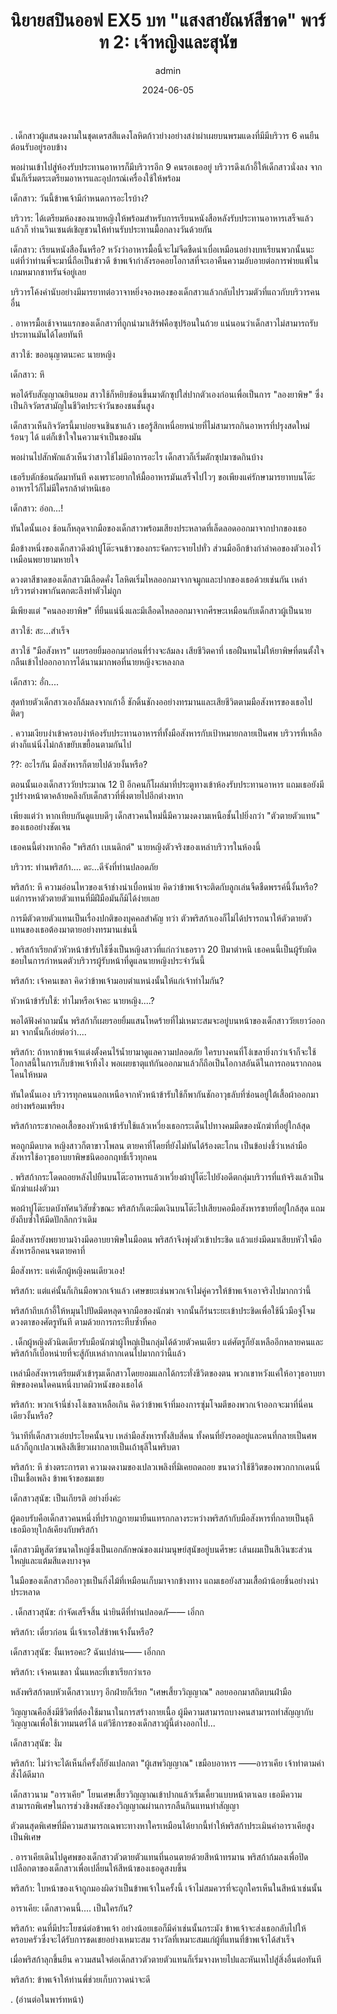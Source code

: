 ﻿---
title: 'นิยายสปินออฟ EX5 บท "แสงสายัณห์สีชาด" พาร์ท 2: เจ้าหญิงและสุนัข'
description: 'นิยายสปินออฟ EX5 บท "แสงสายัณห์สีชาด" พาร์ท 2: เจ้าหญิงและสุนัข'
date: 2024-06-05
image: "@assets/blog/EX5-5.webp"
imageAlt: re zero EX5 แปลไทย
categories: [ex5]
author: admin
tags: [rezeroex5]
hideToc: true
---
.
เด็กสาวผู้แสนงดงามในชุดเดรสสีแดงโลหิตก้าวย่างอย่างสง่าผ่าเผยบนพรมแดงที่มีมีบริวาร 6 คนยืนต้อนรับอยู่รอบข้าง

พอผ่านเข้าไปสู่ห้องรับประทานอาหารก็มีบริวารอีก 9 คนรอเธออยู่ บริวารดึงเก้าอี้ให้เด็กสาวนั่งลง จากนั้นก็เริ่มตระเตรียมอาหารและอุปกรณ์เครื่องใช้ให้พร้อม

เด็กสาว: วันนี้ข้าพเจ้ามีกำหนดการอะไรบ้าง?

บริวาร: ได้เตรียมห้องของนายหญิงให้พร้อมสำหรับการเรียนหนังสือหลังรับประทานอาหารเสร็จแล้ว แล้วก็ ท่านวินเซนต์เชิญชวนให้ท่านรับประทานมื้อกลางวันด้วยกัน

เด็กสาว: เรียนหนังสืองั้นหรือ? หวังว่าอาหารมื้อนี้จะไม่จืดชืดน่าเบื่อเหมือนอย่างบทเรียนพวกนั้นนะ แต่ที่ว่าท่านพี่จะมานี่ถือเป็นข่าวดี ข้าพเจ้ากำลังรอคอยโอกาสที่จะเอาคืนความอับอายต่อการพ่ายแพ้ในเกมหมากชาทรันจ์อยู่เลย

บริวารโค้งคำนับอย่างมีมารยาทต่อวาจาหยิ่งจองหองของเด็กสาวแล้วกลับไปรวมตัวที่แถวกับบริวารคนอื่น

.
อาหารมื้อเช้าจานแรกของเด็กสาวที่ถูกนำมาเสิร์ฟคือซุปร้อนในถ้วย แน่นอนว่าเด็กสาวไม่สามารถรับประทานมันได้โดยทันที

สาวใช้: ขออนุญาตนะคะ นายหญิง

เด็กสาว: หึ

พอได้รับสัญญาณยินยอม สาวใช้ก็หยิบช้อนขึ้นมาตักซุปใส่ปากตัวเองก่อนเพื่อเป็นการ "ลองยาพิษ" ซึ่งเป็นกิจวัตรสามัญในชีวิตประจำวันของชนชั้นสูง

เด็กสาวเห็นกิจวัตรนี้มาบ่อยจนชินชาแล้ว เธอรู้สึกเหนื่อยหน่ายที่ไม่สามารถกินอาหารที่ปรุงสดใหม่ร้อนๆ ได้ แต่ก็เข้าใจในความจำเป็นของมัน

พอผ่านไปสักพักแล้วเห็นว่าสาวใช้ไม่มีอาการอะไร เด็กสาวก็เริ่มตักซุปมาซดกินบ้าง

เธอรีบตักช้อนถัดมาทันที คงเพราะอยากให้มื้ออาหารมันเสร็จไปไวๆ ขอเพียงแค่รักษามารยาทบนโต๊ะอาหารไว้ก็ไม่มีใครกล้าตำหนิเธอ

เด็กสาว: อ่อก...!

ทันใดนั้นเอง ช้อนก็หลุดจากมือของเด็กสาวพร้อมเสียงประหลาดที่เล็ดลอดออกมาจากปากของเธอ

มือข้างหนึ่งของเด็กสาวดึงผ้าปูโต๊ะจนข้าวของกระจัดกระจายไปทั่ว ส่วนมืออีกข้างกำลำคอของตัวเองไว้เหมือนพยายามหายใจ

ดวงตาสีชาดของเด็กสาวมีเลือดคั่ง โลหิตเริ่มไหลออกมาจากจมูกและปากของเธอด้วยเช่นกัน เหล่าบริวารต่างพากันตกตะลึงทำตัวไม่ถูก

มีเพียงแต่ "คนลองยาพิษ" ที่ยืนแน่นิ่งและมีเลือดไหลออกมาจากศีรษะเหมือนกับเด็กสาวผู้เป็นนาย

สาวใช้: สะ...สำเร็จ

สาวใช้ "มือสังหาร" เผยรอยยิ้มออกมาก่อนที่ร่างจะล้มลง เสียชีวิตคาที่ เธอฝืนทนไม่ให้ยาพิษที่ตนตั้งใจกลืนเข้าไปออกอาการได้นานมากพอที่นายหญิงจะหลงกล

เด็กสาว: อั่ก....

สุดท้ายตัวเด็กสาวเองก็ล้มลงจากเก้าอี้ ชักดิ้นชักงออย่างทรมานและเสียชีวิตตามมือสังหารของเธอไปติดๆ

.
ความเงียบงำเข้าครอบงำห้องรับประทานอาหารที่ทั้งมือสังหารกับเป้าหมายกลายเป็นศพ บริวารที่เหลือต่างก็แน่นิ่งไม่กล้าขยับเขยื้อนตามกันไป

??: อะไรกัน มือสังหารก็ตายไปด้วยงั้นหรือ?

ตอนนั้นเองเด็กสาววัยประมาณ 12 ปี อีกคนก็โผล่มาที่ประตูทางเข้าห้องรับประทานอาหาร แถมเธอยังมีรูปร่างหน้าตาคล้ายคลึงกับเด็กสาวที่พึ่งตายไปอีกต่างหาก

เพียงแต่ว่า หากเทียบกันดูแบบดีๆ เด็กสาวคนใหม่นี้มีความงดงามเหนือชั้นไปยิ่งกว่า "ตัวตายตัวแทน" ของเธออย่างชัดเจน

เธอคนนี้ต่างหากคือ "พริสก้า เบเนดิกต์" นายหญิงตัวจริงของเหล่าบริวารในห้องนี้

บริวาร: ท่านพริสก้า.... ดะ...ดีจังที่ท่านปลอดภัย

พริสก้า: หึ ความอ่อนไหวของเจ้าช่างน่าเบื่อหน่าย คิดว่าข้าพเจ้าจะติดกับลูกเล่นจืดชืดพรรค์นี้งั้นหรือ? แต่การหาตัวตายตัวแทนที่มีฝีมือมันก็มิได้ง่ายเลย

การมีตัวตายตัวแทนเป็นเรื่องปกติของบุคคลสำคัญ ทว่า ตัวพริสก้าเองก็ไม่ได้ปรารถนาให้ตัวตายตัวแทนของเธอต้องมาตายอย่างทรมานเช่นนี้

.
พริสก้าเรียกตัวหัวหน้าข้ารับใช้ซึ่งเป็นหญิงสาวที่แก่กว่าเธอราว 20 ปีมาตำหนิ เธอคนนี้เป็นผู้รับผิดชอบในการกำหนดตัวบริวารผู้รับหน้าที่ดูแลนายหญิงประจำวันนี้

พริสก้า: เจ้าคนเขลา คิดว่าข้าพเจ้ามอบตำแหน่งนั้นให้แก่เจ้าทำไมกัน?

หัวหน้าข้ารับใช้: ทำไมหรือเจ้าคะ นายหญิง....?

พอได้ฟังคำถามนั้น พริสก้าก็เผยรอยยิ้มแสนโหดร้ายที่ไม่เหมาะสมจะอยู่บนหน้าของเด็กสาววัยเยาว์ออกมา จากนั้นก็เอ่ยต่อว่า....

พริสก้า: ถ้าหากข้าพเจ้าแต่งตั้งคนไร้น้ำยามาดูแลความปลอดภัย ใครบางคนที่โง่เขลายิ่งกว่าเจ้าก็จะใช้โอกาสนี้ในการเก็บข้าพเจ้าทิ้งไง พอเผยธาตุแท้กันออกมาแล้วก็ถือเป็นโอกาสอันดีในการถอนรากถอนโคนให้หมด

ทันใดนั้นเอง บริวารทุกคนนอกเหนือจากหัวหน้าข้ารับใช้ก็พากันชักอาวุธลับที่ซ่อนอยู่ใต้เสื้อผ้าออกมาอย่างพร้อมเพรียง

พริสก้ากระชากคอเสื้อของหัวหน้าข้ารับใช้แล้วเหวี่ยงเธอกระเด็นไปทางคมมีดของนักฆ่าที่อยู่ใกล้สุด

พอถูกมีดบาด หญิงสาวก็ตาขาวโพลน ตายคาที่โดยที่ยังไม่ทันได้ร้องตะโกน เป็นข้อบ่งชี้ว่าเหล่ามือสังหารใช้อาวุธอาบยาพิษชนิดออกฤทธิ์เร็วทุกคน

.
พริสก้ากระโดดถอยหลังไปยืนบนโต๊ะอาหารแล้วเหวี่ยงผ้าปูโต๊ะไปยังอดีตกลุ่มบริวารที่แท้จริงแล้วเป็นนักฆ่าแฝงตัวมา

พอผ้าปูโต๊ะบดบังทัศนวิสัยชั่วขณะ พริสก้าก็เตะมีดเงินบนโต๊ะไปเสียบคอมือสังหารชายที่อยู่ใกล้สุด แถมยังถีบซ้ำให้มีดปักลึกกว่าเดิม

มือสังหารยังพยายามง้างมีดอาบยาพิษในมือตน พริสก้าจึงพุ่งตัวเข้าประชิด แล้วแย่งมีดมาเสียบหัวใจมือสังหารอีกคนจนตายคาที่

มือสังหาร: แค่เด็กผู้หญิงคนเดียวเอง!

พริสก้า: แต่แค่นั้นก็เกินมือพวกเจ้าแล้ว เศษขยะเช่นพวกเจ้าไม่คู่ควรให้ข้าพเจ้าเอาจริงไปมากกว่านี้

พริสก้าถีบเก้าอี้ให้หมุนไปปัดมีดหลุดจากมือของนักฆ่า จากนั้นก็ร่นระยะเข้าประชิดเพื่อใช้นิ้วมือจู่โจมดวงตาของศัตรูทันที ตามด้วยการกระทืบซ้ำที่คอ

.
เด็กผู้หญิงตัวนิดเดียวรับมือนักฆ่าผู้ใหญ่เป็นกลุ่มได้ด้วยตัวคนเดียว แต่ศัตรูก็ยังเหลืออีกหลายคนและพริสก้าก็เบื่อหน่ายที่จะสู้กับเหล่ากากเดนไปมากกว่านี้แล้ว

เหล่ามือสังหารเตรียมตัวเข้ารุมเด็กสาวโดยยอมแลกได้กระทั่งชีวิตของตน พวกเขาหวังแค่ให้อาวุธอาบยาพิษของคนใดคนหนึ่งบาดผิวหนังของเธอได้

พริสก้า: พวกเจ้านี่ช่างโง่เขลาเหลือเกิน คิดว่าข้าพเจ้าที่มองการซุ่มโจมตีของพวกเจ้าออกจะมาที่นี่คนเดียวงั้นหรือ?

วินาทีที่เด็กสาวเอ่ยประโยคนั้นจบ เหล่ามือสังหารทั้งสิบสี่คน ทั้งคนที่ยังรอดอยู่และคนที่กลายเป็นศพแล้วก็ถูกเปลวเพลิงสีเขียวเผากลายเป็นเถ้าธุลีในพริบตา

พริสก้า: หึ ช่างตระการตา ความงดงามของเปลวเพลิงที่มิเคยถดถอย ขนาดว่าใช้ชีวิตของพวกกากเดนนี่เป็นเชื้อเพลิง ข้าพเจ้าขอชมเชย

เด็กสาวสุนัข: เป็นเกียรติ อย่างยิ่งค่ะ

ผู้ตอบรับคือเด็กสาวคนหนึ่งที่ปรากฏกายมายืนแทรกกลางระหว่างพริสก้ากับมือสังหารที่กลายเป็นธุลี เธอมีอายุใกล้เคียงกับพริสก้า

เด็กสาวมีหูสัตว์ขนาดใหญ่ซึ่งเป็นเอกลักษณ์ของเผ่ามนุษย์สุนัขอยู่บนศีรษะ เส้นผมเป็นสีเงินซะส่วนใหญ่และแต้มสีแดงบางจุด

ในมือของเด็กสาวถืออาวุธเป็นกิ่งไม้ที่เหมือนเก็บมาจากข้างทาง แถมเธอยังสวมเสื้อผ้าน้อยชิ้นอย่างน่าประหลาด

.
เด็กสาวสุนัข: กำจัดเสร็จสิ้น น่ายินดีที่ท่านปลอดภั―― เอิ่กก

พริสก้า: เดี๋ยวก่อน นี่เจ้าเรอใส่ข้าพเจ้างั้นหรือ?

เด็กสาวสุนัข: งั้นเหรอคะ? ฉันเปล่าน―― เอิ่กกก

พริสก้า: เจ้าคนเขลา นั่นแหละที่เขาเรียกว่าเรอ

หลังพริสก้าตบหัวเด็กสาวเบาๆ อีกฝ่ายก็เรียก "เศษเสี้ยววิญญาณ" ลอยออกมาสถิตบนฝ่ามือ

วิญญาณคือสิ่งมีชีวิตที่ต้องใช้มานาในการสร้างกายเนื้อ ผู้มีความสามารถบางคนสามารถทำสัญญากับวิญญาณเพื่อใช้เวทมนตร์ได้ แต่วิธีการของเด็กสาวผู้นี้ต่างออกไป...

เด็กสาวสุนัข: งั่ม

พริสก้า: ไม่ว่าจะได้เห็นกี่ครั้งก็ยังแปลกตา "ผู้เสพวิญญาณ" เขมือบอาหาร ――อาราเคีย เจ้าทำตามคำสั่งได้ดีมาก

เด็กสาวนาม "อาราเคีย" โยนเศษเสี้ยววิญญาณเข้าปากแล้วเริ่มเคี้ยวแบบหน้าตาเฉย เธอมีความสามารถพิเศษในการช่วงชิงพลังของวิญญาณผ่านการกลืนกินแทนทำสัญญา

ตัวตนสุดพิเศษที่มีความสามารถเฉพาะทางหาใครเหมือนได้ยากนี้ทำให้พริสก้าประเมินค่าอาราเคียสูงเป็นพิเศษ

.
อาราเคียเดินไปดูศพของเด็กสาวตัวตายตัวแทนที่นอนตายด้วยสีหน้าทรมาน พริสก้าก้มลงเพื่อปิดเปลือกตาของเด็กสาวเพื่อเปลี่ยนให้สีหน้าของเธอดูสงบขึ้น

พริสก้า: ใบหน้าของเจ้าถูกมองผิดว่าเป็นข้าพเจ้าในครั้งนี้ เจ้าไม่สมควรที่จะถูกใครเห็นในสีหน้าเช่นนั้น

อาราเคีย: เด็กสาวคนนี้.... เป็นใครกัน?

พริสก้า: คนที่มีประโยชน์ต่อข้าพเจ้า อย่างน้อยเธอก็มีค่าเช่นนั้นกระมัง ข้าพเจ้าจะส่งเธอกลับไปให้ครอบครัวซึ่งจะได้รับการชดเชยอย่างเหมาะสม รางวัลที่เหมาะสมแก่ผู้ที่แทนที่ข้าพเจ้าได้สำเร็จ

เมื่อพริสก้าลุกขึ้นยืน ความสนใจต่อเด็กสาวตัวตายตัวแทนก็เริ่มจางหายไปและหันเหไปสู่สิ่งอื่นต่อทันที

พริสก้า: ข้าพเจ้าให้ท่านพี่ช่วยเก็บกวาดน่าจะดี

.
(อ่านต่อในพาร์ทหน้า)



